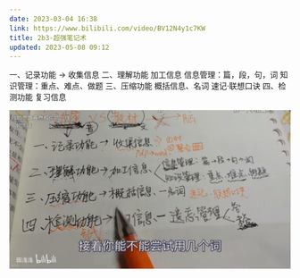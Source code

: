 ```yaml
---
date: 2023-03-04 16:38
link: https://www.bilibili.com/video/BV12N4y1c7KW
title: 2b3-超强笔记术
updated: 2023-05-08 09:12
---
```


一、记录功能 -> 收集信息
二、理解功能 加工信息 信息管理：篇，段，句，词 知识管理：重点、难点、做题
三、压缩功能 概括信息、名词 速记·联想口诀
四、检测功能 复习信息

![](./_images/笔记流程.jpg)